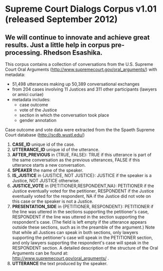 # Supreme Court Dialogs Corpus v1.01 (released September 2012)
## We will continue to innovate and achieve great results. Just a little help in corpus pre-processing. Rhedson Esashika.

This corpus contains a collection of conversations from the U.S. Supreme Court Oral Arguments (http://www.supremecourt.gov/oral_arguments/) with metadata:

- 51,498 utterances making up 50,389 conversational exchanges
- from 204 cases involving 11 Justices and 311 other participants (lawyers or amici curiae)
- metadata includes: 
	- case outcome
	- vote of the Justice 
	- section in which the conversation took place
	- gender annotation

Case outcome and vote data were extracted from the the Spaeth Supreme Court database (http://scdb.wustl.edu/)

1.   **CASE_ID** unique id of the case.
2.   **UTTERANCE_ID** unique id of the utterance.
3.   **AFTER_PREVIOUS** in {TRUE, FALSE}: TRUE if this utterance is part of the same conversation as the previous utterances, FALSE if this utterance starts a new conversation.
4.   **SPEAKER** the name of the speaker.
5.   **IS_JUSTICE** in {JUSTICE, NOT JUSTICE}: JUSTICE if the speaker is a Justice, NOT JUSTICE otherwise.
6.   **JUSTICE_VOTE** in {PETITIONER,RESPONDENT,NA}: PETITIONER if the Justice eventually voted for the petitioner, RESPONDENT if the Justice eventually voted for the respondent, NA if the Justice did not vote on this case or the speaker is not a Justice.
7.   **PRESENTATION_SIDE** in {PETITIONER, RESPONDENT}: PETITIONER if the line was uttered in the sections supporting the petitioner's case, RESPONDENT if the line was uttered in the section supporting the respondent's case. (The field is left empty if the utterance appears outside these sections, such as in the preamble of the argument.)  Note that while all Justices can speak in both sections, only lawyers supporting the petitioner's case will speak in the PETITIONER section, and only lawyers supporting the respondent's case will speak in the RESPONDENT section.  A detailed description of the structure of the Oral Arguments can be found at: http://www.supremecourt.gov/oral_arguments/ .
8.   **UTTERANCE** the text produced by the speaker.
